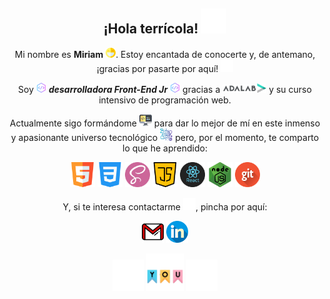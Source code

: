 <h2 align="center">¡Hola terrícola! <img src="./images/aboutMe/hello.png" alt="hello" width="40"></h2>

<p align="center">Mi nombre es <strong>Miriam</strong> <img src="./images/aboutMe/smile.png" alt="smile" width="16">. Estoy encantada de conocerte y, de antemano, ¡gracias por pasarte por aquí! <img src="./images/aboutMe/heart.png" alt="heart" width="20"></p>

<p align="center">Soy <img src="./images/aboutMe/code.png" alt="code" width="16"> <em><strong>desarrolladora Front-End Jr</strong></em> <img src="./images/aboutMe/code.png" alt="code" width="16"> gracias a <a href="https://github.com/Adalab"><img src="./images/aboutMe/adalab.png" alt="adalab" width="55"><img src="./images/aboutMe/logo.png" alt="logo" width="15"></a> y su curso intensivo de programación web.</p>

<p align="center">Actualmente sigo formándome <img src="./images/aboutMe/computer.png" alt="computer" width="20"> para dar lo mejor de mí en este inmenso y apasionante universo tecnológico <img src="./images/aboutMe/galaxy.png" alt="galaxy" width="20"> pero, por el momento, te comparto lo que he aprendido:</p>

<p align="center">
<img src="./images/skills/html.png" alt="html" width="40"> <img src="./images/skills/css.png" alt="css" width="40"> <img src="./images/skills/sass.png" alt="sass" width="40"> <img src="./images/skills/javascript.png" alt="javascript" width="40"> <img src="./images/skills/react.png" alt="react" width="40"> <img src="./images/skills/nodejs.png" alt="nodejs" width="40"> <img src="./images/skills/git.png" alt="git" width="40">
</p>

<p align="center">Y, si te interesa contactarme <img src="./images/contact/contact.png" alt="contact" width="20">, pincha por aquí:</p>

<p align="center">
<a href="mailto:mpoveda94@gmail.com" target="blank"><img src="./images/contact/address.png" alt="address" width="35"></a> <a href="https://www.linkedin.com/in/miriampoveda" target="blank"><img src="./images/contact/linkedin.png" alt="linkedin" width="35"></a>
</p>

<p align="center">
<img src="./images/aboutMe/stars.png" alt="stars" width="50"> <img src="./images/aboutMe/thanks.png" alt="thanks" width="60"> <img src="./images/aboutMe/stars.png" alt="stars" width="50">
</p>
